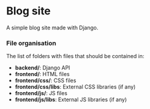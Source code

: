 # Blog site

A simple blog site made with Django.

### File organisation

The list of folders with files that should be contained in:

<ul>
 	<li>
 		<b>backend/</b>: Django API
 	</li>
	<li>
 		<b>frontend/</b>: HTML files 
	</li>
	<li>
		<b>frontend/css/</b>: CSS files
	</li>
	<li>
		<b>frontend/css/libs</b>: External CSS libraries (if any)
	</li>
	<li>
		<b>frontend/js/</b>: JS files
	</li>
	<li>
		<b>frontend/js/libs</b>: External JS libraries (if any)
	</li>
</ul>